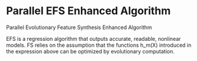 # Parallel EFS Enhanced Algorithm
Parallel Evolutionary Feature Synthesis Enhanced Algorithm

EFS is a regression algorithm that outputs accurate, readable, nonlinear models. 
FS relies on the assumption that the functions h_m(X)   introduced in the expression above can be optimized by evolutionary computation.
